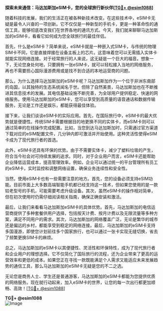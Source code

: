 **探索未来通信：马达加斯加eSIM卡，您的全球旅行新伙伴[[TG💪+ @esim1088](https://t.me/s/esim1088)]**

随着科技的发展，我们的生活正在被各种新技术改变。在这些技术中，eSIM卡无疑是最令人兴奋的一项创新。它不仅仅是一种新型的手机卡，更是一种革命性的通信工具，能够彻底改变我们在世界各地的通讯方式。今天，我们就来聊聊马达加斯加的eSIM卡，看看它如何成为您全球旅行的最佳伴侣。

首先，什么是eSIM卡？简单来说，eSIM卡就是一种嵌入式SIM卡，与传统的物理SIM卡不同，它是直接焊接在设备主板上的芯片。这意味着您可以无需插入实体卡就能实现网络连接。对于经常旅行的人来说，这无疑是一个巨大的福音。想象一下，无论您身处何地，只要拥有一张eSIM卡，就可以轻松接入当地的网络服务，再也不需要担心国际漫游费用或是找不到合适的本地运营商的问题。

那么，为什么选择马达加斯加的eSIM卡呢？马达加斯加作为一个位于非洲东南部的岛国，以其独特的生态系统闻名于世。但除了自然美景，马达加斯加也在不断推进其信息技术的发展。其电信基础设施不断完善，为全球用户提供稳定、快速的网络服务。使用马达加斯加的eSIM卡，您可以享受到高质量的语音通话和数据传输服务，无论是工作还是娱乐，都能获得最佳体验。

接下来，让我们谈谈eSIM卡的实际应用。首先，在国际旅行中，eSIM卡的最大优势就是便捷性。传统SIM卡需要根据目的地更换不同的实体卡，而eSIM卡则可以通过简单的在线操作完成配置。比如，当您到达马达加斯加时，只需通过官方渠道下载对应的eSIM配置文件，几分钟内即可激活并开始使用。这种灵活性使得eSIM卡成为了现代旅行者的首选。

此外，eSIM卡还具有环保的优势。由于不需要实体卡，减少了塑料垃圾的产生，符合当今社会对可持续发展的追求。同时，对于企业用户而言，eSIM卡还能帮助企业降低运营成本，提高管理效率。例如，企业可以通过统一的平台管理所有员工的eSIM卡，实时监控和调整网络设置，确保业务连续性和安全性。

当然，使用eSIM卡也有一些需要注意的地方。首先，您的设备必须支持eSIM功能。目前市面上大多数高端智能手机都已经支持这一技术，但如果您使用的是一款较老型号的手机，可能需要考虑升级设备。其次，虽然eSIM卡的操作相对简单，但在初次使用时仍需仔细阅读相关指南，确保正确安装和激活。

最后，让我们来看看马达加斯加eSIM卡的具体优势。首先，马达加斯加的电信运营商提供了多种套餐供用户选择，包括按天计费、按月计费以及无限流量等多种方案，满足不同用户的需求。其次，马达加斯加的网络覆盖广泛，无论是繁华的城市还是偏远的乡村，都能享受到稳定的网络连接。最后，马达加斯加的eSIM卡支持多国漫游，即使您计划前往多个国家旅行，也可以通过一张卡实现无缝切换，省去了频繁更换SIM卡的麻烦。

总之，马达加斯加的eSIM卡以其便捷性、灵活性和环保特性，成为了现代旅行者和企业用户的理想选择。它不仅简化了国际旅行的流程，还为企业带来了更高的运营效率和更低的成本。如果您正在寻找一款既能满足个人需求又能适应未来发展趋势的通信工具，那么马达加斯加的eSIM卡无疑是您的不二之选。

无论您是商务人士、学生还是普通游客，马达加斯加的eSIM卡都能为您提供优质的网络服务。现在就行动起来，加入eSIM卡的世界，让您的每一次出行都更加顺畅、高效！[[TG💪+ @esim1088](https://t.me/s/esim1088)]

**TG💪+ @esim1088**  
![Image](https://i.postimg.cc/4NQfJmqS/Snipaste-2025-05-13-00-14-12.png)